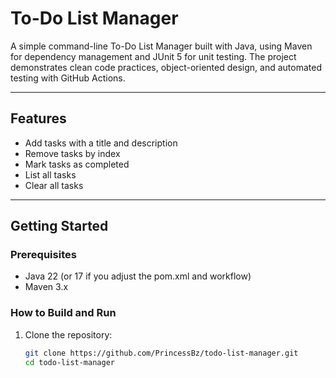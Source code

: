 # To-Do List Manager

A simple command-line To-Do List Manager built with Java, using Maven for dependency management and JUnit 5 for unit testing. The project demonstrates clean code practices, object-oriented design, and automated testing with GitHub Actions.

---

## Features

- Add tasks with a title and description
- Remove tasks by index
- Mark tasks as completed
- List all tasks
- Clear all tasks

---

## Getting Started

### Prerequisites

- Java 22 (or 17 if you adjust the pom.xml and workflow)
- Maven 3.x

### How to Build and Run

1. Clone the repository:

   ```bash
   git clone https://github.com/PrincessBz/todo-list-manager.git
   cd todo-list-manager
